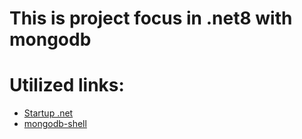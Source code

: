 # This is project focus in .net8 with mongodb


# Utilized links:
- [Startup .net](https://learn.microsoft.com/en-us/aspnet/core/tutorials/first-mongo-app?view=aspnetcore-8.0&tabs=visual-studio) <br>
- [mongodb-shell](https://www.mongodb.com/pt-br/docs/mongodb-shell/run-commands/)
